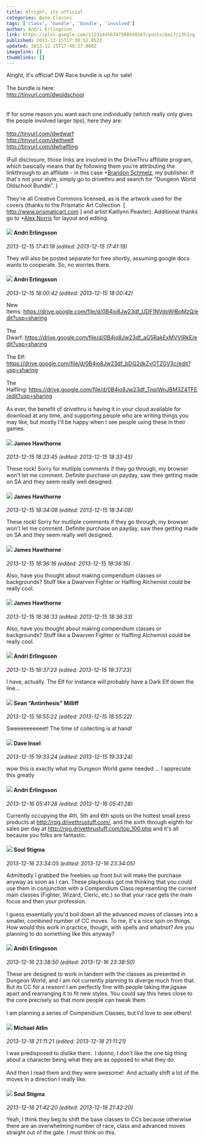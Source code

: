 ```yaml
---
title: Alright, its official
categories: Base Classes
tags: ['class', 'bundle', 'bundle', 'involved']
author: Andri Erlingsson
link: https://plus.google.com/112314456747588930107/posts/8ai7ji3h3zg
published: 2013-12-15T17:38:51.852Z
updated: 2013-12-15T17:40:27.000Z
imagelink: []
thumblinks: []
---
```


Alright, it&#39;s official! DW Race bundle is up for sale!<br /><br />The bundle is here:<br /><a href="http://tinyurl.com/dwoldschool" class="ot-anchor">http://tinyurl.com/dwoldschool</a><br /><br /><br />If for some reason you want each one individually (which really only gives the people involved larger tips), here they are:<br /><br /><a href="http://tinyurl.com/dwdwarf" class="ot-anchor">http://tinyurl.com/dwdwarf</a><br /><a href="http://tinyurl.com/dwtheelf" class="ot-anchor">http://tinyurl.com/dwtheelf</a><br /><a href="http://tinyurl.com/dwhalfling" class="ot-anchor">http://tinyurl.com/dwhalfling</a><br /><br />(Full disclosure, those links are involved in the DriveThru affiliate program, which basically means that by following them you&#39;re attributing the linkthrough to an affiliate - in this case <span class="proflinkWrapper"><span class="proflinkPrefix">+</span><a class="proflink" href="https://plus.google.com/117024929835204509892" oid="117024929835204509892">Brandon Schmelz</a></span>, my publisher. If that&#39;s not your style, simply go to drivethru and search for &quot;Dungeon World Oldschool Bundle&quot;. )<br /><br />They&#39;re all Creative Commons licensed, as is the artwork used for the covers (thanks to the Prismatic Art Collection  [ <a href="http://www.prismaticart.com" class="ot-anchor">http://www.prismaticart.com</a> ] and artist Kaitlynn Peavler). Additional thanks go to <span class="proflinkWrapper"><span class="proflinkPrefix">+</span><a class="proflink" href="https://plus.google.com/112750659160242168572" oid="112750659160242168572">Alex Norris</a></span> for layout and editing.
<div id='comment z13gyfzh2xaegtedh22tcj2qykyky1xdz'>
  <h4><img src='{{site.baseurl}}//images/avatars/112314456747588930107_photo.jpg'> Andri Erlingsson</h4>
      <p><cite>2013-12-15 17:41:19 (edited: 2013-12-15 17:41:19)</cite></p>
        <p>They will also be posted separate for free shortly, assuming google docs wants to cooperate. So, no worries there.</p>
</div>
        

<div id='comment z13gyfzh2xaegtedh22tcj2qykyky1xdz'>
  <h4><img src='{{site.baseurl}}//images/avatars/112314456747588930107_photo.jpg'> Andri Erlingsson</h4>
      <p><cite>2013-12-15 18:00:42 (edited: 2013-12-15 18:00:42)</cite></p>
        <p>New Items: <a href="https://drive.google.com/file/d/0B4jo8Jw23df_UDF1NVdoWjBoMzQ/edit?usp=sharing" class="ot-anchor">https://drive.google.com/file/d/0B4jo8Jw23df_UDF1NVdoWjBoMzQ/edit?usp=sharing</a><br /><br />The Dwarf: <a href="https://drive.google.com/file/d/0B4jo8Jw23df_aG5RakExMVVIRkE/edit?usp=sharing" class="ot-anchor">https://drive.google.com/file/d/0B4jo8Jw23df_aG5RakExMVVIRkE/edit?usp=sharing</a><br /><br />The Elf: <a href="https://drive.google.com/file/d/0B4jo8Jw23df_bDQ2dkZvOTZGV3c/edit?usp=sharing" class="ot-anchor">https://drive.google.com/file/d/0B4jo8Jw23df_bDQ2dkZvOTZGV3c/edit?usp=sharing</a><br /><br />The Halfling: <a href="https://drive.google.com/file/d/0B4jo8Jw23df_TnplWnJBM3Z4TFE/edit?usp=sharing" class="ot-anchor">https://drive.google.com/file/d/0B4jo8Jw23df_TnplWnJBM3Z4TFE/edit?usp=sharing</a><br /><br />As ever, the benefit of drivethru is having it in your cloud available for download at any time, and supporting people who are writing things you may like, but mostly I&#39;ll be happy when I see people using these in their games.</p>
</div>
        

<div id='comment z13gyfzh2xaegtedh22tcj2qykyky1xdz'>
  <h4><img src='{{site.baseurl}}//images/avatars/105474339582381748699_photo.jpg'> James Hawthorne</h4>
      <p><cite>2013-12-15 18:33:45 (edited: 2013-12-15 18:33:45)</cite></p>
        <p>These rock! Sorry for mutliple comments if they go through, my browser won&#39;t let me comment. Definite purchase on payday, saw thee getting made on SA and they seem really well designed.</p>
</div>
        

<div id='comment z13gyfzh2xaegtedh22tcj2qykyky1xdz'>
  <h4><img src='{{site.baseurl}}//images/avatars/105474339582381748699_photo.jpg'> James Hawthorne</h4>
      <p><cite>2013-12-15 18:34:08 (edited: 2013-12-15 18:34:08)</cite></p>
        <p>These rock! Sorry for mutliple comments if they go through, my browser won&#39;t let me comment. Definite purchase on payday, saw thee getting made on SA and they seem really well designed.</p>
</div>
        

<div id='comment z13gyfzh2xaegtedh22tcj2qykyky1xdz'>
  <h4><img src='{{site.baseurl}}//images/avatars/105474339582381748699_photo.jpg'> James Hawthorne</h4>
      <p><cite>2013-12-15 18:36:16 (edited: 2013-12-15 18:36:16)</cite></p>
        <p>Also, have you thought about making compendium classes or backgrounds? Stuff like a Dwarven Fighter or Halfling Alchemist could be really cool.</p>
</div>
        

<div id='comment z13gyfzh2xaegtedh22tcj2qykyky1xdz'>
  <h4><img src='{{site.baseurl}}//images/avatars/105474339582381748699_photo.jpg'> James Hawthorne</h4>
      <p><cite>2013-12-15 18:36:33 (edited: 2013-12-15 18:36:33)</cite></p>
        <p>Also, have you thought about making compendium classes or backgrounds? Stuff like a Dwarven Fighter or Halfling Alchemist could be really cool.</p>
</div>
        

<div id='comment z13gyfzh2xaegtedh22tcj2qykyky1xdz'>
  <h4><img src='{{site.baseurl}}//images/avatars/112314456747588930107_photo.jpg'> Andri Erlingsson</h4>
      <p><cite>2013-12-15 18:37:23 (edited: 2013-12-15 18:37:23)</cite></p>
        <p>I have, actually. The Elf for instance will probably have a Dark Elf down the line...</p>
</div>
        

<div id='comment z13gyfzh2xaegtedh22tcj2qykyky1xdz'>
  <h4><img src='{{site.baseurl}}//images/avatars/102767083144882698572_photo.jpg'> Sean “Antirrhesis” Milliff</h4>
      <p><cite>2013-12-15 18:55:22 (edited: 2013-12-15 18:55:22)</cite></p>
        <p>Sweeeeeeeeeet! The time of collecting is at hand!</p>
</div>
        

<div id='comment z13gyfzh2xaegtedh22tcj2qykyky1xdz'>
  <h4><img src='{{site.baseurl}}//images/avatars/104656208903024022198_photo.jpg'> Dave Insel</h4>
      <p><cite>2013-12-15 19:33:24 (edited: 2013-12-15 19:33:24)</cite></p>
        <p>wow this is exactly what my Dungeon World game needed ... I appreciate this greatly</p>
</div>
        

<div id='comment z13gyfzh2xaegtedh22tcj2qykyky1xdz'>
  <h4><img src='{{site.baseurl}}//images/avatars/112314456747588930107_photo.jpg'> Andri Erlingsson</h4>
      <p><cite>2013-12-16 05:41:28 (edited: 2013-12-16 05:41:28)</cite></p>
        <p>Currently occupying the 4th, 5th and 6th spots on the hottest small press products at <a href="http://rpg.drivethrustuff.com/" class="ot-anchor">http://rpg.drivethrustuff.com/</a>, and the sixth through eighth for sales per day at <a href="http://rpg.drivethrustuff.com/top_100.php" class="ot-anchor">http://rpg.drivethrustuff.com/top_100.php</a> and it&#39;s all because you folks are fantastic.</p>
</div>
        

<div id='comment z13gyfzh2xaegtedh22tcj2qykyky1xdz'>
  <h4><img src='{{site.baseurl}}//images/avatars/111544129432437862475_photo.jpg'> Soul Stigma</h4>
      <p><cite>2013-12-16 23:34:05 (edited: 2013-12-16 23:34:05)</cite></p>
        <p>Admittedly I grabbed the freebies up front but will make the purchase anyway as soon as I can.  These playbooks got me thinking that you could use them in conjunction with a Compendium Class representing the current main classes (Fighter, Wizard, Cleric, etc.) so that your race gets the main focus and then your profession. <br /><br />I guess essentially you&#39;d boil down all the advanced moves of classes into a smaller, combined number of CC moves.  To me, it&#39;s a nice spin on things.  How would this work in practice, though, with spells and whatnot?  Are you planning to do something like this anyway?</p>
</div>
        

<div id='comment z13gyfzh2xaegtedh22tcj2qykyky1xdz'>
  <h4><img src='{{site.baseurl}}//images/avatars/112314456747588930107_photo.jpg'> Andri Erlingsson</h4>
      <p><cite>2013-12-16 23:38:50 (edited: 2013-12-16 23:38:50)</cite></p>
        <p>These are designed to work in tandem with the classes as presented in Dungeon World, and I am not currently planning to diverge much from that. But its CC for a reason! I am perfectly fine with people taking the jigsaw apart and rearranging it to fit new styles. You could say this hews close to the core precisely so that more people can tweak them.<br /><br />I am planning a series of Compendium Classes, but I&#39;d love to see others!</p>
</div>
        

<div id='comment z13gyfzh2xaegtedh22tcj2qykyky1xdz'>
  <h4><img src='{{site.baseurl}}//images/avatars/106989539226430288394_photo.jpg'> Michael Atlin</h4>
      <p><cite>2013-12-18 21:11:21 (edited: 2013-12-18 21:11:21)</cite></p>
        <p>I was predisposed to dislike them.  I donno, I don&#39;t like the one big thing about a character being what they are as opposed to what they do.<br /><br />And then I read them and they were awesome!  And actually shift a lot of the moves in a direction I really like.</p>
</div>
        

<div id='comment z13gyfzh2xaegtedh22tcj2qykyky1xdz'>
  <h4><img src='{{site.baseurl}}//images/avatars/111544129432437862475_photo.jpg'> Soul Stigma</h4>
      <p><cite>2013-12-18 21:42:20 (edited: 2013-12-18 21:42:20)</cite></p>
        <p>Yeah, I think they beg to shift the base classes to CCs because otherwise there are an overwhelming number of race, class and advanced moves straight out of the gate.  I must think on this.</p>
</div>
        